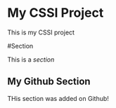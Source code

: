 # My CSSI Project

This is my CSSI project

#Section

This is a *section*

## My Github Section

THis section was added on Github!
